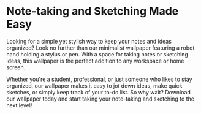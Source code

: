 <!--
Write me markdown content of website with wallpaper:

"A wallpaper featuring a minimalist graphic of a robot hand holding a stylus or pen, with a space for taking notes or sketching ideas."

The header of the page should not be copy of the text but rather a real content of the website which is using this wallpaper.
-->

<!--font:Poppins-->

# Note-taking and Sketching Made Easy

Looking for a simple yet stylish way to keep your notes and ideas organized? Look no further than our minimalist wallpaper featuring a robot hand holding a stylus or pen. With a space for taking notes or sketching ideas, this wallpaper is the perfect addition to any workspace or home screen.

Whether you're a student, professional, or just someone who likes to stay organized, our wallpaper makes it easy to jot down ideas, make quick sketches, or simply keep track of your to-do list. So why wait? Download our wallpaper today and start taking your note-taking and sketching to the next level!
